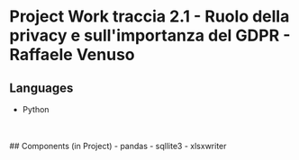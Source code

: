 # Project Work traccia 2.1 - Ruolo della privacy e sull'importanza del GDPR - Raffaele Venuso
## Languages
- Python
<br>
<br>
## Components (in Project)
- pandas
- sqllite3
- xlsxwriter
<br>
<br>
